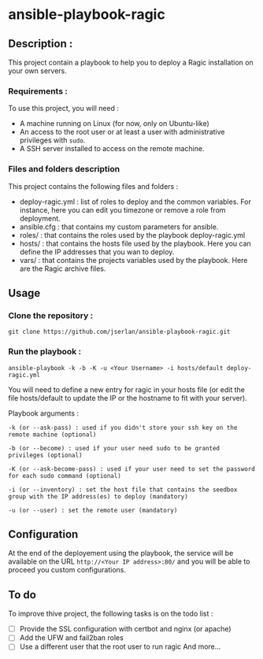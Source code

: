 # ansible-playbook-ragic

## Description :

This project contain a playbook to help you to deploy a Ragic installation on your own servers.

### Requirements :

To use this project, you will need :
- A machine running on Linux (for now, only on Ubuntu-like)
- An access to the root user or at least a user with administrative privileges with `sudo`.
- A SSH server installed to access on the remote machine.

### Files and folders description

This project contains the following files and folders :
- deploy-ragic.yml : list of roles to deploy and the common variables. For instance, here you can edit you timezone or remove a role from deployment.
- ansible.cfg : that contains my custom parameters for ansible.
- roles/ : that contains the roles used by the playbook deploy-ragic.yml
- hosts/ : that contains the hosts file used by the playbook. Here you can define the IP addresses that you wan to deploy.
- vars/ : that contains the projects variables used by the playbook. Here are the Ragic archive files.

## Usage

### Clone the repository :

    git clone https://github.com/jserlan/ansible-playbook-ragic.git

### Run the playbook :

    ansible-playbook -k -b -K -u <Your Username> -i hosts/default deploy-ragic.yml

You will need to define a new entry for ragic in your hosts file (or edit the file hosts/default to update the IP or the hostname to fit with your server).

Playbook arguments :

    -k (or --ask-pass) : used if you didn't store your ssh key on the remote machine (optional)

    -b (or --become) : used if your user need sudo to be granted privileges (optional)

    -K (or --ask-become-pass) : used if your user need to set the password for each sudo command (optional)

    -i (or --inventory) : set the host file that contains the seedbox group with the IP address(es) to deploy (mandatory)

    -u (or --user) : set the remote user (mandatory)

## Configuration

At the end of the deployement using the playbook, the service will be available on the URL `http://<Your IP address>:80/` and you will be able to proceed you custom configurations.

## To do

To improve thive project, the following tasks is on the todo list :
- [ ] Provide the SSL configuration with certbot and nginx (or apache)
- [ ] Add the UFW and fail2ban roles
- [ ] Use a different user that the root user to run ragic
And more...

